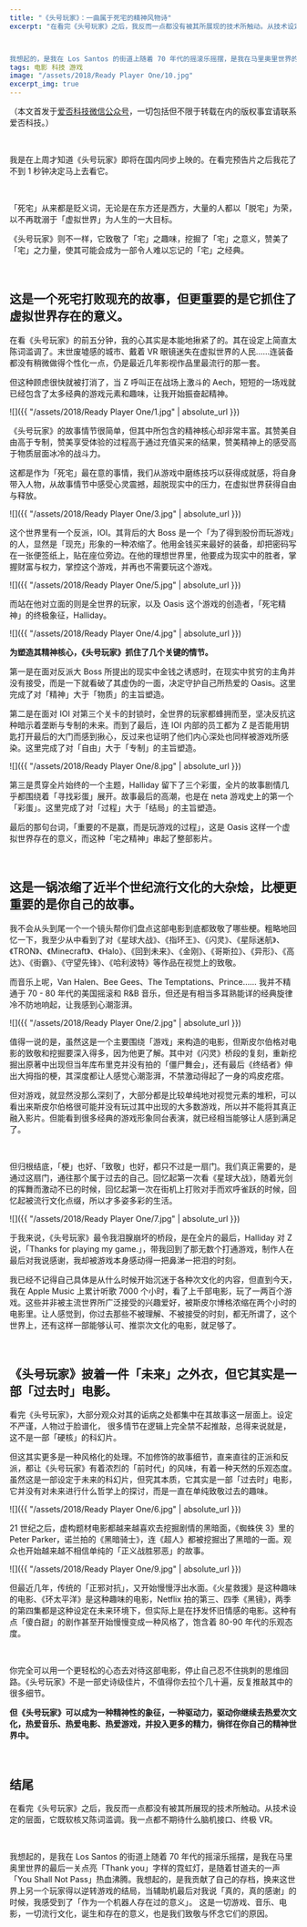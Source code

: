 ```yaml
---
title: "《头号玩家》：一曲属于死宅的精神风物诗"
excerpt: "在看完《头号玩家》之后，我反而一点都没有被其所展现的技术所触动。从技术设定的层面，它既软核又陈词滥调。我一点都不期待什么脑机接口、终极 VR。



我想起的，是我在 Los Santos 的街道上随着 70 年代的摇滚乐摇摆，是我在马里奥里世界的最后一关点亮「Thank you」字样的霓虹灯，是随着甘道夫的一声「You Shall Not Pass」热血沸腾。我想起的，是我贡献了自己的存档，换来这世界上另一个玩家得以逆转游戏的结局，当辅助机最后对我说「真的，真的感谢」的时候，我感受到了「作为一个机器人存在过的意义」。"
tags: 电影 科技 游戏
image: "/assets/2018/Ready Player One/10.jpg"
excerpt_img: true
---
```


（本文首发于[爱否科技微信公众号](https://mp.weixin.qq.com/s/iVQ5ToGNotwMvjk0ljXhVQ)，一切包括但不限于转载在内的版权事宜请联系爱否科技。）

<br>

我是在上周才知道《头号玩家》即将在国内同步上映的。在看完预告片之后我花了不到 1 秒钟决定马上去看它。

<br>

「死宅」从来都是贬义词，无论是在东方还是西方，大量的人都以「脱宅」为荣，以不再耽溺于「虚拟世界」为人生的一大目标。

《头号玩家》则不一样，它致敬了「宅」之趣味，挖掘了「宅」之意义，赞美了「宅」之力量，使其可能会成为一部令人难以忘记的「宅」之经典。

<br>

## 这是一个死宅打败现充的故事，但更重要的是它抓住了虚拟世界存在的意义。
在看《头号玩家》的前五分钟，我的心其实是本能地揪紧了的。其在设定上简直太陈词滥调了。末世废墟感的城市、戴着 VR 眼镜迷失在虚拟世界的人民……连装备都没有稍微做得个性化一点，仍是最近几年影视作品里最流行的那一套。

但这种顾虑很快就被打消了，当 Z 呼叫正在战场上激斗的 Aech，短短的一场戏就已经包含了太多经典的游戏元素和趣味，让我开始振奋起精神。

![]({{ "/assets/2018/Ready Player One/1.jpg" | absolute_url }})
 
《头号玩家》的故事情节很简单，但其中所包含的精神核心却非常丰富。其赞美自由高于专制，赞美享受体验的过程高于通过充值买来的结果，赞美精神上的感受高于物质层面冰冷的战斗力。

这都是作为「死宅」最在意的事情，我们从游戏中磨练技巧以获得成就感，将自身带入人物，从故事情节中感受心灵震撼，超脱现实中的压力，在虚拟世界获得自由与释放。

![]({{ "/assets/2018/Ready Player One/3.jpg" | absolute_url }})

这个世界里有一个反派，IOI。其背后的大 Boss 是一个「为了得到股份而玩游戏」的人，显然是「现充」形象的一种浓缩了。他用金钱买来最好的装备，却把密码写在一张便签纸上，贴在座位旁边。在他的理想世界里，他要成为现实中的胜者，掌握财富与权力，掌控这个游戏，并再也不需要玩这个游戏。

![]({{ "/assets/2018/Ready Player One/5.jpg" | absolute_url }})

而站在他对立面的则是全世界的玩家，以及 Oasis 这个游戏的创造者，「死宅精神」的终极象征，Halliday。

![]({{ "/assets/2018/Ready Player One/4.jpg" | absolute_url }})

**为塑造其精神核心，《头号玩家》抓住了几个关键的情节。**

第一是在面对反派大 Boss 所提出的现实中金钱之诱惑时，在现实中贫穷的主角并没有接受，而是一下就看破了其虚伪的一面，决定守护自己所热爱的 Oasis。这里完成了对「精神」大于「物质」的主旨塑造。

第二是在面对 IOI 对第三个关卡的封锁时，全世界的玩家都蜂拥而至，坚决反抗这种暗示着垄断与专制的未来。而到了最后，连 IOI 内部的员工都为 Z 是否能用钥匙打开最后的大门而感到揪心，反过来也证明了他们内心深处也同样被游戏所感染。这里完成了对「自由」大于「专制」的主旨塑造。

![]({{ "/assets/2018/Ready Player One/8.jpg" | absolute_url }})

第三是贯穿全片始终的一个主题，Halliday 留下了三个彩蛋，全片的故事剧情几乎都围绕着「寻找彩蛋」展开。故事最后的高潮，也是在 neta 游戏史上的第一个「彩蛋」。这里完成了对「过程」大于「结局」的主旨塑造。

最后的那句台词，「重要的不是赢，而是玩游戏的过程」，这是 Oasis 这样一个虚拟世界存在的意义，而这种「宅之精神」串起了整部影片。

<br>

## 这是一锅浓缩了近半个世纪流行文化的大杂烩，比梗更重要的是你自己的故事。
我不会从头到尾一个一个镜头帮你们盘点这部电影到底都致敬了哪些梗。粗略地回忆一下，我至少从中看到了对《星球大战》、《指环王》、《闪灵》、《星际迷航》、《TRON》、《Minecraft》、《Halo》、《回到未来》、《金刚》、《哥斯拉》、《异形》、《高达》、《街霸》、《守望先锋》、《哈利波特》等作品在视觉上的致敬。

而音乐上呢，Van Halen、Bee Gees、The Temptations、Prince…… 我并不精通于 70 - 80 年代的美国摇滚和 R&B 音乐，但还是有相当多耳熟能详的经典旋律冷不防地响起，让我感到心潮澎湃。

![]({{ "/assets/2018/Ready Player One/2.jpg" | absolute_url }})

值得一说的是，虽然这是一个主要围绕「游戏」来构造的电影，但斯皮尔伯格对电影的致敬和挖掘要深入得多，因为他更了解。其中对《闪灵》桥段的复刻，重新挖掘出原著中出现但当年库布里克并没有拍的「僵尸舞会」，还有最后《终结者》伸出大拇指的梗，其深度都让人感觉心潮澎湃，不禁激动得起了一身的鸡皮疙瘩。

但对游戏，就显然没那么深刻了，大部分都是比较单纯地对视觉元素的堆积，可以看出来斯皮尔伯格很可能并没有玩过其中出现的大多数游戏，所以并不能将其真正融入影片。但能看到很多经典的游戏形象同台表演，就已经相当能够让人感到满足了。
 
<br>

但归根结底，「梗」也好、「致敬」也好，都只不过是一扇门。我们真正需要的，是通过这扇门，通往那个属于过去的自己。回忆起第一次看《星球大战》，随着光剑的挥舞而激动不已的时候，回忆起第一次在街机上打败对手而欢呼雀跃的时候，回忆起被流行文化点缀，所以才多姿多彩的生活。

![]({{ "/assets/2018/Ready Player One/7.jpg" | absolute_url }})
 
于我来说，《头号玩家》最令我泪腺崩坏的桥段，是在全片的最后，Halliday 对 Z 说，「Thanks for playing my game.」，带我回到了那无数个打通游戏，制作人在最后对我说感谢，我却被游戏本身感动得一把鼻涕一把泪的时刻。

我已经不记得自己具体是从什么时候开始沉迷于各种次文化的内容，但直到今天，我在 Apple Music 上累计听歌 7000 个小时，看了上千部电影，玩了一两百个游戏。这些并非被主流世界所广泛接受的兴趣爱好，被斯皮尔博格浓缩在两个小时的电影里。让人感觉到，你过去那些不被理解、不被接受的时刻，都无所谓了，这个世界上，还有这样一部能够认可、推崇次文化的电影，就足够了。

<br>

## 《头号玩家》披着一件「未来」之外衣，但它其实是一部「过去时」电影。
看完《头号玩家》，大部分观众对其的诟病之处都集中在其故事这一层面上。设定不严谨，人物过于脸谱化， 很多情节在逻辑上完全禁不起推敲，总得来说就是，这不是一部「硬核」的科幻片。

但这其实更多是一种风格化的处理。不加修饰的故事细节，直来直往的正派和反派，都让《头号玩家》有着浓烈的「前时代」的风味，有着一种天然的乐观态度。虽然这是一部设定于未来的科幻片，但究其本质，它其实是一部「过去时」电影，它并没有对未来进行什么哲学上的探讨，而是一直在单纯致敬过去的趣味。

![]({{ "/assets/2018/Ready Player One/6.jpg" | absolute_url }})

21 世纪之后，虚构题材电影都越来越喜欢去挖掘剧情的黑暗面，《蜘蛛侠 3》里的 Peter Parker，诺兰拍的《黑暗骑士》，连《超人》都被挖掘出了黑暗的一面。观众也开始越来越不相信单纯的「正义战胜邪恶」的故事。

![]({{ "/assets/2018/Ready Player One/9.jpg" | absolute_url }})

但最近几年，传统的「正邪对抗」，又开始慢慢浮出水面。《火星救援》是这种趣味的电影、《环太平洋》是这种趣味的电影，Netflix 拍的第三、四季《黑镜》，两季的第四集都是这种设定在未来环境下，但实际上是在抒发怀旧情感的电影。这种有点「傻白甜」的剧作甚至开始慢慢变成一种风格了，饱含着 80-90 年代的乐观态度。

<br>

你完全可以用一个更轻松的心态去对待这部电影，停止自己忍不住挑刺的思维回路。《头号玩家》不是一部史诗级佳片，不值得你去拉个几十遍，反复推敲其中的很多细节。

**但《头号玩家》可以成为一种精神性的象征，一种驱动力，驱动你继续去热爱次文化，热爱音乐、热爱电影、热爱游戏，并投入更多的精力，徜徉在你自己的精神世界中。**

<br>

## 结尾
在看完《头号玩家》之后，我反而一点都没有被其所展现的技术所触动。从技术设定的层面，它既软核又陈词滥调。我一点都不期待什么脑机接口、终极 VR。

<br>

我想起的，是我在 Los Santos 的街道上随着 70 年代的摇滚乐摇摆，是我在马里奥里世界的最后一关点亮「Thank you」字样的霓虹灯，是随着甘道夫的一声「You Shall Not Pass」热血沸腾。我想起的，是我贡献了自己的存档，换来这世界上另一个玩家得以逆转游戏的结局，当辅助机最后对我说「真的，真的感谢」的时候，我感受到了「作为一个机器人存在过的意义」。
这是一切游戏、音乐、电影，一切流行文化，诞生和存在的意义，也是我们致敬与怀念它们的原因。
